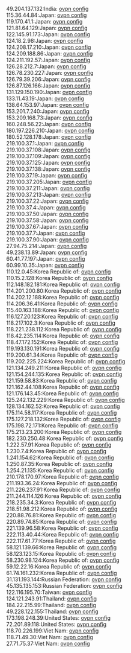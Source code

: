 49.204.137.132:India: [ovpn config](vpn/49_204_137_132.ovpn)  
115.36.44.84:Japan: [ovpn config](vpn/115_36_44_84.ovpn)  
119.170.41.1:Japan: [ovpn config](vpn/119_170_41_1.ovpn)  
121.81.64.129:Japan: [ovpn config](vpn/121_81_64_129.ovpn)  
122.145.91.173:Japan: [ovpn config](vpn/122_145_91_173.ovpn)  
124.18.2.98:Japan: [ovpn config](vpn/124_18_2_98.ovpn)  
124.208.17.210:Japan: [ovpn config](vpn/124_208_17_210.ovpn)  
124.209.188.86:Japan: [ovpn config](vpn/124_209_188_86.ovpn)  
124.211.192.57:Japan: [ovpn config](vpn/124_211_192_57.ovpn)  
126.28.212.7:Japan: [ovpn config](vpn/126_28_212_7.ovpn)  
126.78.230.227:Japan: [ovpn config](vpn/126_78_230_227.ovpn)  
126.79.39.206:Japan: [ovpn config](vpn/126_79_39_206.ovpn)  
126.87.126.166:Japan: [ovpn config](vpn/126_87_126_166.ovpn)  
131.129.150.190:Japan: [ovpn config](vpn/131_129_150_190.ovpn)  
133.11.43.19:Japan: [ovpn config](vpn/133_11_43_19.ovpn)  
138.64.153.97:Japan: [ovpn config](vpn/138_64_153_97.ovpn)  
153.201.7.240:Japan: [ovpn config](vpn/153_201_7_240.ovpn)  
153.209.168.73:Japan: [ovpn config](vpn/153_209_168_73.ovpn)  
160.248.56.22:Japan: [ovpn config](vpn/160_248_56_22.ovpn)  
180.197.226.210:Japan: [ovpn config](vpn/180_197_226_210.ovpn)  
180.52.128.178:Japan: [ovpn config](vpn/180_52_128_178.ovpn)  
219.100.37.1:Japan: [ovpn config](vpn/219_100_37_1.ovpn)  
219.100.37.108:Japan: [ovpn config](vpn/219_100_37_108.ovpn)  
219.100.37.109:Japan: [ovpn config](vpn/219_100_37_109.ovpn)  
219.100.37.125:Japan: [ovpn config](vpn/219_100_37_125.ovpn)  
219.100.37.138:Japan: [ovpn config](vpn/219_100_37_138.ovpn)  
219.100.37.19:Japan: [ovpn config](vpn/219_100_37_19.ovpn)  
219.100.37.205:Japan: [ovpn config](vpn/219_100_37_205.ovpn)  
219.100.37.211:Japan: [ovpn config](vpn/219_100_37_211.ovpn)  
219.100.37.213:Japan: [ovpn config](vpn/219_100_37_213.ovpn)  
219.100.37.22:Japan: [ovpn config](vpn/219_100_37_22.ovpn)  
219.100.37.4:Japan: [ovpn config](vpn/219_100_37_4.ovpn)  
219.100.37.50:Japan: [ovpn config](vpn/219_100_37_50.ovpn)  
219.100.37.58:Japan: [ovpn config](vpn/219_100_37_58.ovpn)  
219.100.37.67:Japan: [ovpn config](vpn/219_100_37_67.ovpn)  
219.100.37.7:Japan: [ovpn config](vpn/219_100_37_7.ovpn)  
219.100.37.90:Japan: [ovpn config](vpn/219_100_37_90.ovpn)  
27.94.75.214:Japan: [ovpn config](vpn/27_94_75_214.ovpn)  
49.238.13.89:Japan: [ovpn config](vpn/49_238_13_89.ovpn)  
60.41.77.197:Japan: [ovpn config](vpn/60_41_77_197.ovpn)  
60.99.10.35:Japan: [ovpn config](vpn/60_99_10_35.ovpn)  
110.12.0.45:Korea Republic of: [ovpn config](vpn/110_12_0_45.ovpn)  
110.15.2.128:Korea Republic of: [ovpn config](vpn/110_15_2_128.ovpn)  
112.148.182.181:Korea Republic of: [ovpn config](vpn/112_148_182_181.ovpn)  
114.201.200.80:Korea Republic of: [ovpn config](vpn/114_201_200_80.ovpn)  
114.202.12.188:Korea Republic of: [ovpn config](vpn/114_202_12_188.ovpn)  
114.206.36.41:Korea Republic of: [ovpn config](vpn/114_206_36_41.ovpn)  
115.40.163.188:Korea Republic of: [ovpn config](vpn/115_40_163_188.ovpn)  
116.127.20.123:Korea Republic of: [ovpn config](vpn/116_127_20_123.ovpn)  
118.217.102.3:Korea Republic of: [ovpn config](vpn/118_217_102_3.ovpn)  
118.221.238.112:Korea Republic of: [ovpn config](vpn/118_221_238_112.ovpn)  
118.42.235.114:Korea Republic of: [ovpn config](vpn/118_42_235_114.ovpn)  
118.47.172.152:Korea Republic of: [ovpn config](vpn/118_47_172_152.ovpn)  
119.193.130.191:Korea Republic of: [ovpn config](vpn/119_193_130_191.ovpn)  
119.200.61.34:Korea Republic of: [ovpn config](vpn/119_200_61_34.ovpn)  
119.202.225.224:Korea Republic of: [ovpn config](vpn/119_202_225_224.ovpn)  
121.134.249.211:Korea Republic of: [ovpn config](vpn/121_134_249_211.ovpn)  
121.154.244.135:Korea Republic of: [ovpn config](vpn/121_154_244_135.ovpn)  
121.159.58.83:Korea Republic of: [ovpn config](vpn/121_159_58_83.ovpn)  
121.162.44.108:Korea Republic of: [ovpn config](vpn/121_162_44_108.ovpn)  
121.176.143.45:Korea Republic of: [ovpn config](vpn/121_176_143_45.ovpn)  
125.242.132.229:Korea Republic of: [ovpn config](vpn/125_242_132_229.ovpn)  
128.134.162.52:Korea Republic of: [ovpn config](vpn/128_134_162_52.ovpn)  
175.114.58.117:Korea Republic of: [ovpn config](vpn/175_114_58_117.ovpn)  
175.127.218.132:Korea Republic of: [ovpn config](vpn/175_127_218_132.ovpn)  
175.198.72.171:Korea Republic of: [ovpn config](vpn/175_198_72_171.ovpn)  
175.213.23.200:Korea Republic of: [ovpn config](vpn/175_213_23_200.ovpn)  
182.230.250.48:Korea Republic of: [ovpn config](vpn/182_230_250_48.ovpn)  
1.222.57.91:Korea Republic of: [ovpn config](vpn/1_222_57_91.ovpn)  
1.230.7.4:Korea Republic of: [ovpn config](vpn/1_230_7_4.ovpn)  
1.241.154.62:Korea Republic of: [ovpn config](vpn/1_241_154_62.ovpn)  
1.250.87.35:Korea Republic of: [ovpn config](vpn/1_250_87_35.ovpn)  
1.254.21.135:Korea Republic of: [ovpn config](vpn/1_254_21_135.ovpn)  
210.178.170.97:Korea Republic of: [ovpn config](vpn/210_178_170_97.ovpn)  
211.193.36.24:Korea Republic of: [ovpn config](vpn/211_193_36_24.ovpn)  
211.226.237.91:Korea Republic of: [ovpn config](vpn/211_226_237_91.ovpn)  
211.244.114.126:Korea Republic of: [ovpn config](vpn/211_244_114_126.ovpn)  
218.235.34.3:Korea Republic of: [ovpn config](vpn/218_235_34_3.ovpn)  
218.51.98.212:Korea Republic of: [ovpn config](vpn/218_51_98_212.ovpn)  
220.88.76.81:Korea Republic of: [ovpn config](vpn/220_88_76_81.ovpn)  
220.89.74.85:Korea Republic of: [ovpn config](vpn/220_89_74_85.ovpn)  
221.139.96.58:Korea Republic of: [ovpn config](vpn/221_139_96_58.ovpn)  
222.113.40.44:Korea Republic of: [ovpn config](vpn/222_113_40_44.ovpn)  
222.117.61.77:Korea Republic of: [ovpn config](vpn/222_117_61_77.ovpn)  
58.121.139.66:Korea Republic of: [ovpn config](vpn/58_121_139_66.ovpn)  
58.123.123.15:Korea Republic of: [ovpn config](vpn/58_123_123_15.ovpn)  
58.230.98.124:Korea Republic of: [ovpn config](vpn/58_230_98_124.ovpn)  
59.12.22.16:Korea Republic of: [ovpn config](vpn/59_12_22_16.ovpn)  
61.74.161.232:Korea Republic of: [ovpn config](vpn/61_74_161_232.ovpn)  
31.131.193.144:Russian Federation: [ovpn config](vpn/31_131_193_144.ovpn)  
45.135.135.153:Russian Federation: [ovpn config](vpn/45_135_135_153.ovpn)  
122.116.195.70:Taiwan: [ovpn config](vpn/122_116_195_70.ovpn)  
124.121.243.91:Thailand: [ovpn config](vpn/124_121_243_91.ovpn)  
184.22.215.99:Thailand: [ovpn config](vpn/184_22_215_99.ovpn)  
49.228.122.155:Thailand: [ovpn config](vpn/49_228_122_155.ovpn)  
173.198.248.39:United States: [ovpn config](vpn/173_198_248_39.ovpn)  
72.201.89.118:United States: [ovpn config](vpn/72_201_89_118.ovpn)  
118.70.226.199:Viet Nam: [ovpn config](vpn/118_70_226_199.ovpn)  
118.71.49.30:Viet Nam: [ovpn config](vpn/118_71_49_30.ovpn)  
27.71.75.37:Viet Nam: [ovpn config](vpn/27_71_75_37.ovpn)  
